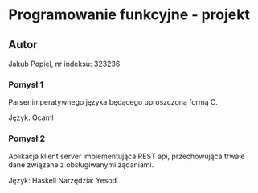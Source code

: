 # Programowanie funkcyjne - projekt
## Autor
Jakub Popiel, nr indeksu: 323236

### Pomysł 1
Parser imperatywnego języka będącego uproszczoną formą C.

Język: Ocaml


### Pomysł 2
Aplikacja klient server implementująca REST api, przechowująca trwałe dane związane z obsługiwanymi żądaniami.

Język: Haskell
Narzędzia: Yesod


